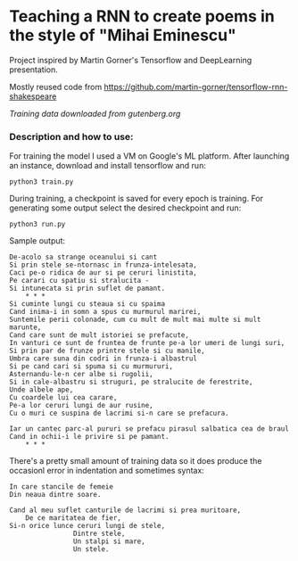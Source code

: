 # Teaching a RNN to create poems in the style of "Mihai Eminescu"

Project inspired by Martin Gorner's Tensorflow and DeepLearning presentation.

Mostly reused code from https://github.com/martin-gorner/tensorflow-rnn-shakespeare

*Training data downloaded from gutenberg.org*

### Description and how to use:

For training the model I used a VM on Google's ML platform. After launching an instance, download and install tensorflow and run:

```
python3 train.py
```

During training, a checkpoint is saved for every epoch is training. For generating some output select the desired checkpoint and run:

```
python3 run.py
```

Sample output:
```
De-acolo sa strange oceanului si cant
Si prin stele se-ntornasc in frunza-intelesata,
Caci pe-o ridica de aur si pe ceruri linistita,
Pe carari cu spatiu si stralucita -
Si intunecata si prin suflet de pamant.
	* * *
Si cuminte lungi cu steaua si cu spaima
Cand inima-i in somn a spus cu murmurul marirei,
Suntemile perii colonade, cum cu mult de mult mai multe si mult marunte,
Cand care sunt de mult istoriei se prefacute,
In vanturi ce sunt de fruntea de frunte pe-a lor umeri de lungi suri,
Si prin par de frunze printre stele si cu manile,
Umbra care suna din codri in frunza-i albastrul
Si pe cand cari si spuma si cu murmururi,
Asternandu-le-n cer albe si rugolii,
Si in cale-albastru si struguri, pe stralucite de ferestrite,
Unde albele ape,
Cu coardele lui cea carare,
Pe-a lor ceruri lungi de aur rusine,
Cu o muri ce suspina de lacrimi si-n care se prefacura.

Iar un cantec parc-al pururi se prefacu pirasul salbatica cea de braul
Cand in ochii-i le privire si pe pamant.
	* * *
```

There's a pretty small amount of training data so it does produce the occasionl error in indentation and sometimes syntax:

```
In care stancile de femeie
Din neaua dintre soare.
						
Cand al meu suflet canturile de lacrimi si prea muritoare,
	De ce maritatea de fier,
Si-n orice lunce ceruri lungi de stele,
				Dintre stele,
				Un stalpi si mare,
				Un stele.
```
